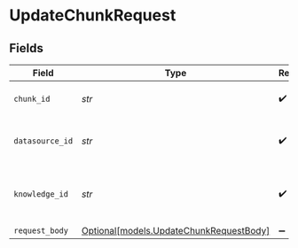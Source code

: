 # UpdateChunkRequest


## Fields

| Field                                                                          | Type                                                                           | Required                                                                       | Description                                                                    |
| ------------------------------------------------------------------------------ | ------------------------------------------------------------------------------ | ------------------------------------------------------------------------------ | ------------------------------------------------------------------------------ |
| `chunk_id`                                                                     | *str*                                                                          | :heavy_check_mark:                                                             | The unique identifier of the chunk                                             |
| `datasource_id`                                                                | *str*                                                                          | :heavy_check_mark:                                                             | The unique identifier of the data source                                       |
| `knowledge_id`                                                                 | *str*                                                                          | :heavy_check_mark:                                                             | The unique identifier of the knowledge base                                    |
| `request_body`                                                                 | [Optional[models.UpdateChunkRequestBody]](../models/updatechunkrequestbody.md) | :heavy_minus_sign:                                                             | N/A                                                                            |